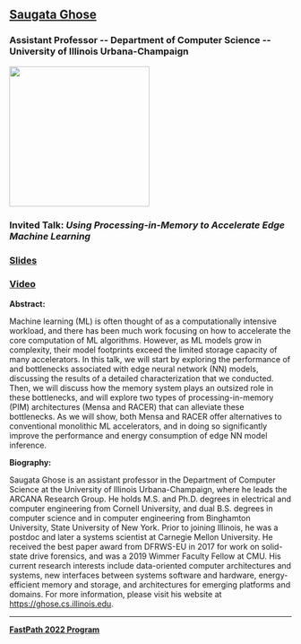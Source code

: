## [Saugata Ghose](https://ghose.web.illinois.edu/)
### Assistant Professor -- Department of Computer Science -- University of Illinois Urbana-Champaign

<img src="https://www.ece.cmu.edu/directory/images/faculty/G/saugata-ghose-800x800.png" width="250">

### Invited Talk:  *Using Processing-in-Memory to Accelerate Edge Machine Learning*

### [Slides]()

### [Video]()

**Abstract:**

Machine learning (ML) is often thought of as a computationally intensive workload, and there has been much work focusing on how to accelerate the core computation of ML algorithms. However, as ML models grow in complexity, their model footprints exceed the limited storage capacity of many accelerators. In this talk, we will start by exploring the performance of and bottlenecks associated with edge neural network (NN) models, discussing the results of a detailed characterization that we conducted. Then, we will discuss how the memory system plays an outsized role in these bottlenecks, and will explore two types of processing-in-memory (PIM) architectures (Mensa and RACER) that can alleviate these bottlenecks. As we will show, both Mensa and RACER offer alternatives to conventional monolithic ML accelerators, and in doing so significantly improve the performance and energy consumption of edge NN model inference.

**Biography:**

Saugata Ghose is an assistant professor in the Department of Computer Science at the University of Illinois Urbana-Champaign, where he leads the ARCANA Research Group.  He holds M.S. and Ph.D. degrees in electrical and computer engineering from Cornell University, and dual B.S. degrees in computer science and in computer engineering from Binghamton University, State University of New York.  Prior to joining Illinois, he was a postdoc and later a systems scientist at Carnegie Mellon University.  He received the best paper award from DFRWS-EU in 2017 for work on solid-state drive forensics, and was a 2019 Wimmer Faculty Fellow at CMU.  His current research interests include data-oriented computer architectures and systems, new interfaces between systems software and hardware, energy-efficient memory and storage, and architectures for emerging platforms and domains.  For more information, please visit his website at https://ghose.cs.illinois.edu.

----
**[FastPath 2022 Program](https://fastpathconference.github.io/FastPath2022/)**
